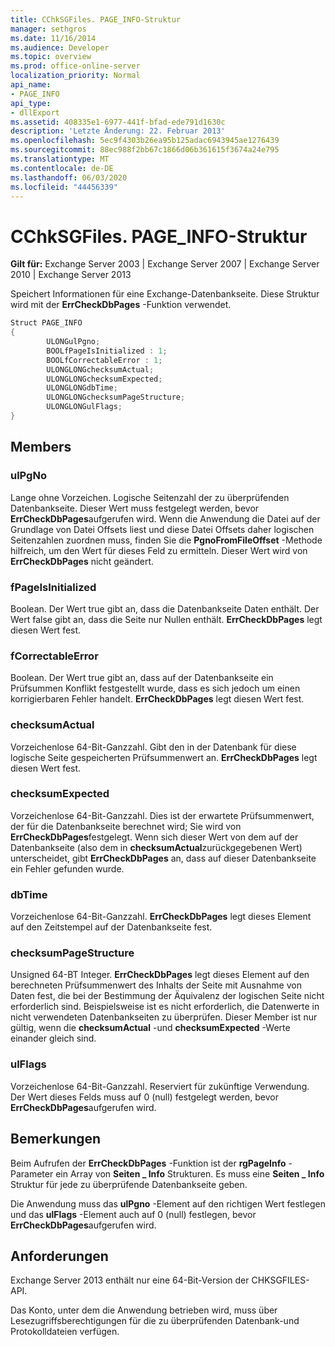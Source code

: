 ```yaml
---
title: CChkSGFiles. PAGE_INFO-Struktur
manager: sethgros
ms.date: 11/16/2014
ms.audience: Developer
ms.topic: overview
ms.prod: office-online-server
localization_priority: Normal
api_name:
- PAGE_INFO
api_type:
- dllExport
ms.assetid: 408335e1-6977-441f-bfad-ede791d1630c
description: 'Letzte Änderung: 22. Februar 2013'
ms.openlocfilehash: 5ec9f4303b26ea95b125adac6943945ae1276439
ms.sourcegitcommit: 88ec988f2bb67c1866d06b361615f3674a24e795
ms.translationtype: MT
ms.contentlocale: de-DE
ms.lasthandoff: 06/03/2020
ms.locfileid: "44456339"
---
```

# <a name="cchksgfilespage_info-struct"></a>CChkSGFiles. PAGE_INFO-Struktur

**Gilt für:** Exchange Server 2003 | Exchange Server 2007 | Exchange Server 2010 | Exchange Server 2013
  
Speichert Informationen für eine Exchange-Datenbankseite. Diese Struktur wird mit der **ErrCheckDbPages** -Funktion verwendet. 
  
```cs
Struct PAGE_INFO  
{
        ULONGulPgno;
        BOOLfPageIsInitialized : 1;
        BOOLfCorrectableError : 1;
        ULONGLONGchecksumActual;
        ULONGLONGchecksumExpected;
        ULONGLONGdbTime;
        ULONGLONGchecksumPageStructure;
        ULONGLONGulFlags;
}

```

## <a name="members"></a>Members

### <a name="ulpgno"></a>ulPgNo
  
Lange ohne Vorzeichen. Logische Seitenzahl der zu überprüfenden Datenbankseite. Dieser Wert muss festgelegt werden, bevor **ErrCheckDbPages**aufgerufen wird. Wenn die Anwendung die Datei auf der Grundlage von Datei Offsets liest und diese Datei Offsets daher logischen Seitenzahlen zuordnen muss, finden Sie die **PgnoFromFileOffset** -Methode hilfreich, um den Wert für dieses Feld zu ermitteln. Dieser Wert wird von **ErrCheckDbPages** nicht geändert. 
    
### <a name="fpageisinitialized"></a>fPageIsInitialized 
  
Boolean. Der Wert true gibt an, dass die Datenbankseite Daten enthält. Der Wert false gibt an, dass die Seite nur Nullen enthält. **ErrCheckDbPages** legt diesen Wert fest. 
    
### <a name="fcorrectableerror"></a>fCorrectableError
  
Boolean. Der Wert true gibt an, dass auf der Datenbankseite ein Prüfsummen Konflikt festgestellt wurde, dass es sich jedoch um einen korrigierbaren Fehler handelt. **ErrCheckDbPages** legt diesen Wert fest. 
    
### <a name="checksumactual"></a>checksumActual
  
Vorzeichenlose 64-Bit-Ganzzahl. Gibt den in der Datenbank für diese logische Seite gespeicherten Prüfsummenwert an. **ErrCheckDbPages** legt diesen Wert fest. 
    
### <a name="checksumexpected"></a>checksumExpected
  
Vorzeichenlose 64-Bit-Ganzzahl. Dies ist der erwartete Prüfsummenwert, der für die Datenbankseite berechnet wird; Sie wird von **ErrCheckDbPages**festgelegt. Wenn sich dieser Wert von dem auf der Datenbankseite (also dem in **checksumActual**zurückgegebenen Wert) unterscheidet, gibt **ErrCheckDbPages** an, dass auf dieser Datenbankseite ein Fehler gefunden wurde. 
    
### <a name="dbtime"></a>dbTime
  
Vorzeichenlose 64-Bit-Ganzzahl. **ErrCheckDbPages** legt dieses Element auf den Zeitstempel auf der Datenbankseite fest. 
    
### <a name="checksumpagestructure"></a>checksumPageStructure 
  
Unsigned 64-BT Integer. **ErrCheckDbPages** legt dieses Element auf den berechneten Prüfsummenwert des Inhalts der Seite mit Ausnahme von Daten fest, die bei der Bestimmung der Äquivalenz der logischen Seite nicht erforderlich sind. Beispielsweise ist es nicht erforderlich, die Datenwerte in nicht verwendeten Datenbankseiten zu überprüfen. Dieser Member ist nur gültig, wenn die **checksumActual** -und **checksumExpected** -Werte einander gleich sind. 
    
### <a name="ulflags"></a>ulFlags
  
Vorzeichenlose 64-Bit-Ganzzahl. Reserviert für zukünftige Verwendung. Der Wert dieses Felds muss auf 0 (null) festgelegt werden, bevor **ErrCheckDbPages**aufgerufen wird.
    
## <a name="remarks"></a>Bemerkungen

Beim Aufrufen der **ErrCheckDbPages** -Funktion ist der **rgPageInfo** -Parameter ein Array von **Seiten \_ Info** Strukturen. Es muss eine **Seiten \_ Info** Struktur für jede zu überprüfende Datenbankseite geben. 
  
Die Anwendung muss das **ulPgno** -Element auf den richtigen Wert festlegen und das **ulFlags** -Element auch auf 0 (null) festlegen, bevor **ErrCheckDbPages**aufgerufen wird. 
  
## <a name="requirements"></a>Anforderungen

Exchange Server 2013 enthält nur eine 64-Bit-Version der CHKSGFILES-API.
  
Das Konto, unter dem die Anwendung betrieben wird, muss über Lesezugriffsberechtigungen für die zu überprüfenden Datenbank-und Protokolldateien verfügen.
  

